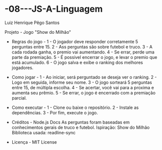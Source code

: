 # -08---JS-A-Linguagem

Luiz Henrique Pêgo Santos

Projeto - Jogo "Show do Milhão"

- Regras do jogo -
1 - O jogador deve responder corretamente 5 perguntas entre 15.
2 - Ass perguntas são sobre futebol e truco.
3 - A cada rodada ganha, o premio vai aumentando.
4 - Se errar, perde uma parte da premiação.
5 - É possivel encerrar o jogo, e levar o premio que está acumulado.
6 - O jogo salva e exibe o ranking dos melhores jogadores.

- Como jogar -
1 - Ao iniciar, será perguntado se deseja ver o ranking.
2 - Logo em seguida, informe seu nome.
3 - O jogo sorteará 5 perguntas entre 15, de múltipla escolha.
4 - Se acertar, você vai para a proxima e aumenta seu prêmio.
5 - Se errar, o jogo é encerrado com a premiação parcial.

- Como executar -
1 - Clone ou baixe o repositório.
2 - Instale as dependências.
3 - Por fim, execute o jogo.

- Créditos -
Node.js Docs
As perguntas foram baseadas em conhecimentos gerais de truco e futebol.
Ispiração: Show do Milhão
Biblioteca usada: readline-sync

- Licença -
MIT License
